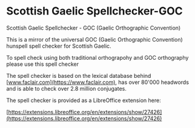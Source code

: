 # Scottish Gaelic Spellchecker-GOC
Scottish Gaelic Spellchecker - GOC (Gaelic Orthographic Convention)

This is a mirror of the universal GOC (Gaelic Orthographic Convention) hunspell spell checker for Scottish Gaelic.

To spell check using both traditional orthograpohy and GOC orthography please use this spell checker

The spell checker is based on the lexical database behind [www.faclair.com](https://www.faclair.com), has over 80'000 headwords and is able to check over 2.8 million conjugates.

The spell checker is provided as a LibreOffice extension here:

[https://extensions.libreoffice.org/en/extensions/show/27426](https://extensions.libreoffice.org/en/extensions/show/27426)
